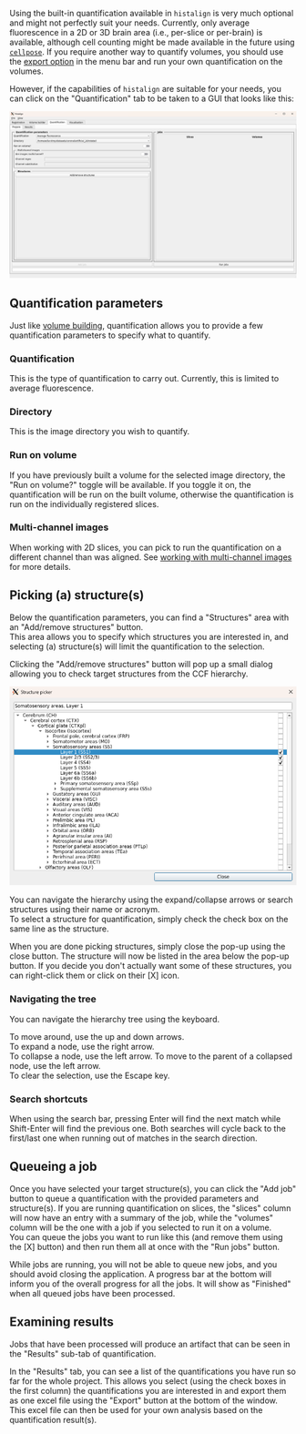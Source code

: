 Using the built-in quantification available in `histalign` is very much optional and might not perfectly suit your needs. Currently, only average fluorescence in a 2D or 3D brain area (i.e., per-slice or per-brain) is available, although cell counting might be made available in the future using [`cellpose`](https://github.com/MouseLand/cellpose). If you require another way to quantify volumes, you should use the [export option](volume-building.md#exporting-3d-volumes) in the menu bar and run your own quantification on the volumes.  

However, if the capabilities of `histalign` are suitable for your needs, you can click on the "Quantification" tab to be taken to a GUI that looks like this:

![The quantification GUI. It is split into two columns. Left left column contains various quantification parameters fields and a structure section. The right column consist of an area that can contain slice or volume jobs.](../resources/screenshots/quantification_gui.png)

## Quantification parameters

Just like [volume building](volume-building.md), quantification allows you to provide a few quantification parameters to specify what to quantify.

### Quantification

This is the type of quantification to carry out. Currently, this is limited to average fluorescence.

### Directory

This is the image directory you wish to quantify.

### Run on volume

If you have previously built a volume for the selected image directory, the "Run on volume?" toggle will be available. If you toggle it on, the quantification will be run on the built volume, otherwise the quantification is run on the individually registered slices.

### Multi-channel images

When working with 2D slices, you can pick to run the quantification on a different channel than was aligned. See [working with multi-channel images](volume-building.md#working-with-multi-channel-images) for more details.

## Picking (a) structure(s)

Below the quantification parameters, you can find a "Structures" area with an "Add/remove structures" button.  
This area allows you to specify which structures you are interested in, and selecting (a) structure(s) will limit the quantification to the selection.

Clicking the "Add/remove structures" button will pop up a small dialog allowing you to check target structures from the CCF hierarchy.

![The structure picker dialog. It consists of a search bar and a hierarchical list of the CCF structures.](../resources/screenshots/structure_picker.png)

You can navigate the hierarchy using the expand/collapse arrows or search structures using their name or acronym.  
To select a structure for quantification, simply check the check box on the same line as the structure.

When you are done picking structures, simply close the pop-up using the close button. The structure will now be listed in the area below the pop-up button. If you decide you don't actually want some of these structures, you can right-click them or click on their \[X\] icon.

### Navigating the tree

You can navigate the hierarchy tree using the keyboard.

To move around, use the up and down arrows.  
To expand a node, use the right arrow.  
To collapse a node, use the left arrow.
To move to the parent of a collapsed node, use the left arrow.  
To clear the selection, use the Escape key.

### Search shortcuts

When using the search bar, pressing Enter will find the next match while Shift-Enter will find the previous one. Both searches will cycle back to the first/last one when running out of matches in the search direction.

## Queueing a job

Once you have selected your target structure(s), you can click the "Add job" button to queue a quantification with the provided parameters and structure(s). If you are running quantification on slices, the "slices" column will now have an entry with a summary of the job, while the "volumes" column will be the one with a job if you selected to run it on a volume.  
You can queue the jobs you want to run like this (and remove them using the \[X\] button) and then run them all at once with the "Run jobs" button.

While jobs are running, you will not be able to queue new jobs, and you should avoid closing the application. A progress bar at the bottom will inform you of the overall progress for all the jobs. It will show as "Finished" when all queued jobs have been processed.

## Examining results

Jobs that have been processed will produce an artifact that can be seen in the "Results" sub-tab of quantification.  

In the "Results" tab, you can see a list of the quantifications you have run so far for the whole project. This allows you select (using the check boxes in the first column) the quantifications you are interested in and export them as one excel file using the "Export" button at the bottom of the window.  
This excel file can then be used for your own analysis based on the quantification result(s).
